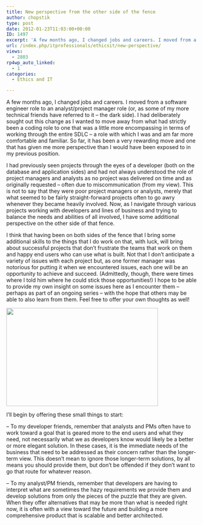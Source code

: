```yaml
---
title: New perspective from the other side of the fence
author: chopstik
type: post
date: 2012-01-23T11:03:00+00:00
ID: 1497
excerpt: 'A few months ago, I changed jobs and careers. I moved from a software engineer role to an analyst/project manager role (or, as some of my more technical friends have referred to it - the dark side). I had deliberately sought out this change as I wanted&hellip;'
url: /index.php/itprofessionals/ethicsit/new-perspective/
views:
  - 2803
rp4wp_auto_linked:
  - 1
categories:
  - Ethics and IT

---
```

A few months ago, I changed jobs and careers. I moved from a software engineer role to an analyst/project manager role (or, as some of my more technical friends have referred to it &#8211; the dark side). I had deliberately sought out this change as I wanted to move away from what had strictly been a coding role to one that was a little more encompassing in terms of working through the entire SDLC &#8211; a role with which I was and am far more comfortable and familiar. So far, it has been a very rewarding move and one that has given me more perspective than I would have been exposed to in my previous position.

I had previously seen projects through the eyes of a developer (both on the database and application sides) and had not always understood the role of project managers and analysts as no project was delivered on time and as originally requested &#8211; often due to miscommunication (from my view). This is not to say that they were poor project managers or analysts, merely that what seemed to be fairly straight-forward projects often to go awry whenever they became heavily involved. Now, as I navigate through various projects working with developers and lines of business and trying to balance the needs and abilities of all involved, I have some additional perspective on the other side of that fence.

I think that having been on both sides of the fence that I bring some additional skills to the things that I do work on that, with luck, will bring about successful projects that don&#8217;t frustrate the teams that work on them and happy end users who can use what is built. Not that I don&#8217;t anticipate a variety of issues with each project but, as one former manager was notorious for putting it when we encountered issues, each one will be an opportunity to achieve and succeed. (Admittedly, though, there were times where I told him where he could stick those opportunities!) I hope to be able to provide my own insight on some issues here as I encounter them &#8211; perhaps as part of an ongoing series &#8211; with the hope that others may be able to also learn from them. Feel free to offer your own thoughts as well!

<div class="image_block">
  <a href="/wp-content/uploads/blogs/ITProfessionals/1359656-lumbergh_super.jpg?mtime=1327249775"><img alt="" src="/wp-content/uploads/blogs/ITProfessionals/1359656-lumbergh_super.jpg?mtime=1327249775" width="400" height="259" /></a>
</div>

I&#8217;ll begin by offering these small things to start:

&#8211; To my developer friends, remember that analysts and PMs often have to work toward a goal that is geared more to the end users and what they need, not necessarily what we as developers know would likely be a better or more elegant solution. In these cases, it is the immediate needs of the business that need to be addressed as their concern rather than the longer-term view. This doesn&#8217;t mean to ignore those longer-term solutions, by all means you should provide them, but don&#8217;t be offended if they don&#8217;t want to go that route for whatever reason.

&#8211; To my analyst/PM friends, remember that developers are having to interpret what are sometimes the hazy requirements we provide them and develop solutions from only the pieces of the puzzle that they are given. When they offer alternatives that may be more than what is needed right now, it is often with a view toward the future and building a more comprehensive product that is scalable and better architected.
